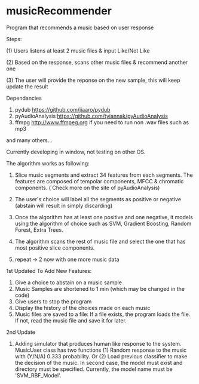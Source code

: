 # musicRecommender
Program that recommends a music based on user response

Steps:

(1) Users listens at least 2 music files & input Like/Not Like 

(2) Based on the response, scans other music files & recommend another one 

(3) The user will provide the reponse on the new sample, this will keep update the result


Dependancies

1. pydub https://github.com/jiaaro/pydub
2. pyAudioAnalysis https://github.com/tyiannak/pyAudioAnalysis
3. ffmpg http://www.ffmpeg.org if you need to run non .wav files such as mp3

and many others...

Currently developing in window, not testing on other OS.


The algorithm works as following:
1. Slice music segments and extract 34 features from each segments. The features are composed of tempolar components, MFCC & chromatic components. ( Check more on the site of pyAudioAnalysis)
2. The user's choice will label all the segments as positive or negative (abstain will result in simply discarding)
3. Once the algorithm has at least one positive and one negative, it models using the algorithm of choice such as SVM, Gradient Boosting, Random Forest, Extra Trees.
4. The algorithm scans the rest of music file and select the one that has most positive slice components.

5. repeat -> 2 now with one more music data

1st Updated To Add New Features:

1. Give a choice to abstain on a music sample
2. Music Samples are shortened to 1 min (which may be changed in the code)
3. Give users to stop the program 
4. Display the history of the choices made on each music
5. Music files are saved to a file: If a file exists, the program loads the file. If not, read the music file and save it for later.

2nd Update 

1. Adding simulator that produces human like response to the system. MusicUser class has two functions (1) Random response to the music with (Y/N/A) 0.333 probability. Or (2) Load previous classifier to make the decision of the music.  In second case, the model must exist and directory must be specified. Currently, the model name must be 'SVM_RBF_Model'. 

